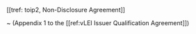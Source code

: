 [[tref: toip2, Non-Disclosure Agreement]]

~ (Appendix 1 to the [[ref:vLEI Issuer Qualification Agreement]])